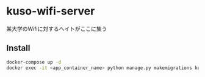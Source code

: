 # kuso-wifi-server
某大学のWifiに対するヘイトがここに集う

## Install
```sh
docker-compose up -d
docker exec -it <app_container_name> python manage.py makemigrations kuso_wifi_server && python manage.py migrate
```
